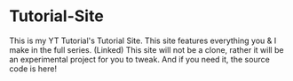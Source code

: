 # Tutorial-Site
This is my YT Tutorial's Tutorial Site. This site features everything you &amp; I make in the full series. (Linked) This site will not be a clone, rather it will be an experimental project for you to tweak. And if you need it, the source code is here!
